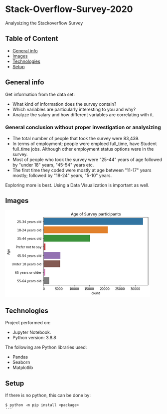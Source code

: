 # Stack-Overflow-Survey-2020
Analysizing the Stackoverflow Survey


## Table of Content
* [General info](#general-info)
* [Images](#images)
* [Technologies](#technologies)
* [Setup](#setup)


## General info
Get information from the data set:

- What kind of information does the survey contain?
- Which variables are particularly interesting to you and why?
- Analyze the salary and how different variables are correlating with it.

### General conclusion without proper investigation or analysizing
- The total number of people that took the survey were 83,439.
- In terms of employment; people were emploed full_time, have Student full_time jobs. Although other employment status options were in the survey.
- Most of people who took the survey were "25-44" years of age followed by "under 18" years, "45-54" years etc.
- The first time they coded were mostly at age between "11-17" years mostly; followed by "18-24" years, "5-10" years.

Exploring more is best. Using a Data Visualization is important as well.

## Images

![](Stackflow%20images/age.png)




## Technologies
Project performed on:
* Jupyter Notebook.
* Python version: 3.8.8

The following are Python libraries used:
- Pandas
- Seaborn
- Matplotlib

## Setup
If there is no python, this can be done by:
```
$ python -m pip install <package>
´´´



